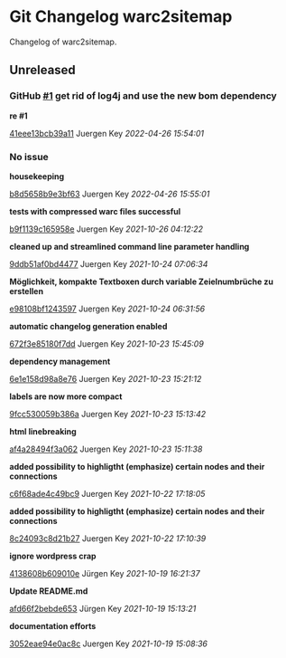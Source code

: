 # Git Changelog warc2sitemap

Changelog of warc2sitemap.

## Unreleased
### GitHub [#1](https://github.com/elbosso/warc2sitemap/issues/1) get rid of log4j and use the new bom dependency

**re #1**


[41eee13bcb39a11](https://github.com/elbosso/warc2sitemap/commit/41eee13bcb39a11) Juergen Key *2022-04-26 15:54:01*


### No issue

**housekeeping**


[b8d5658b9e3bf63](https://github.com/elbosso/warc2sitemap/commit/b8d5658b9e3bf63) Juergen Key *2022-04-26 15:55:01*

**tests with compressed warc files successful**


[b9f1139c165958e](https://github.com/elbosso/warc2sitemap/commit/b9f1139c165958e) Juergen Key *2021-10-26 04:12:22*

**cleaned up and streamlined command line parameter handling**


[9ddb51af0bd4477](https://github.com/elbosso/warc2sitemap/commit/9ddb51af0bd4477) Juergen Key *2021-10-24 07:06:34*

**Möglichkeit, kompakte Textboxen durch variable Zeielnumbrüche zu erstellen**


[e98108bf1243597](https://github.com/elbosso/warc2sitemap/commit/e98108bf1243597) Juergen Key *2021-10-24 06:31:56*

**automatic changelog generation enabled**


[672f3e85180f7dd](https://github.com/elbosso/warc2sitemap/commit/672f3e85180f7dd) Juergen Key *2021-10-23 15:45:09*

**dependency management**


[6e1e158d98a8e76](https://github.com/elbosso/warc2sitemap/commit/6e1e158d98a8e76) Juergen Key *2021-10-23 15:21:12*

**labels are now more compact**


[9fcc530059b386a](https://github.com/elbosso/warc2sitemap/commit/9fcc530059b386a) Juergen Key *2021-10-23 15:13:42*

**html linebreaking**


[af4a28494f3a062](https://github.com/elbosso/warc2sitemap/commit/af4a28494f3a062) Juergen Key *2021-10-23 15:11:38*

**added possibility to highligtht (emphasize) certain nodes and their connections**


[c6f68ade4c49bc9](https://github.com/elbosso/warc2sitemap/commit/c6f68ade4c49bc9) Juergen Key *2021-10-22 17:18:05*

**added possibility to highligtht (emphasize) certain nodes and their connections**


[8c24093c8d21b27](https://github.com/elbosso/warc2sitemap/commit/8c24093c8d21b27) Juergen Key *2021-10-22 17:10:39*

**ignore wordpress crap**


[4138608b609010e](https://github.com/elbosso/warc2sitemap/commit/4138608b609010e) Jürgen Key *2021-10-19 16:21:37*

**Update README.md**


[afd66f2bebde653](https://github.com/elbosso/warc2sitemap/commit/afd66f2bebde653) Jürgen Key *2021-10-19 15:13:21*

**documentation efforts**


[3052eae94e0ac8c](https://github.com/elbosso/warc2sitemap/commit/3052eae94e0ac8c) Juergen Key *2021-10-19 15:08:36*


